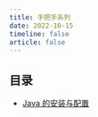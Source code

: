 ```yaml
---
title: 手把手系列
date: 2022-10-15
timeline: false
article: false
---
```


## 目录

* [Java 的安装与配置](java-installation-and-configuration)